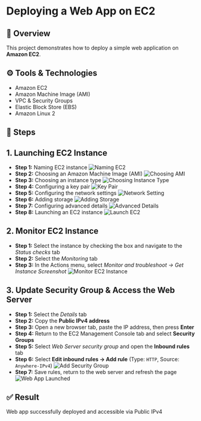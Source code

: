 # Deploying a Web App on EC2

## 📌 Overview
This project demonstrates how to deploy a simple web application on **Amazon EC2**.

## ⚙️ Tools & Technologies 
- Amazon EC2  
- Amazon Machine Image (AMI)    
- VPC & Security Groups  
- Elastic Block Store (EBS)  
- Amazon Linux 2

## 🚀 Steps
## 1. Launching EC2 Instance
- **Step 1:** Naming EC2 instance
![Naming EC2](https://github.com/user-attachments/assets/cb417e50-f9ca-479b-8dce-fc41f7747d84)
- **Step 2:** Choosing an Amazon Machine Image (AMI)
![Choosing AMI](https://github.com/user-attachments/assets/db40a6c4-5abc-4cdf-b3a2-a38870300875)
- **Step 3:** Choosing an instance type
![Choosing Instance Type](https://github.com/user-attachments/assets/4c263928-aac0-45de-8295-0df5dbbc2c52)
- **Step 4:** Configuring a key pair
![Key Pair](https://github.com/user-attachments/assets/39e5c6a3-b2d9-4481-9382-4c4b67d2566d)
- **Step 5:** Configuring the network settings
![Network Setting](https://github.com/user-attachments/assets/b4eda933-0c2d-4b31-bf32-8b0ebba20a02)
- **Step 6:** Adding storage
![Adding Storage](https://github.com/user-attachments/assets/d4a85d38-4011-494f-8c73-903773fa22ba)
- **Step 7:** Configuring advanced details
![Advanced Details](https://github.com/user-attachments/assets/2e2c79ef-0e0f-4b0a-a6e1-b11cbb674678)
- **Step 8:** Launching an EC2 instance
![Launch EC2](https://github.com/user-attachments/assets/81bdd610-a312-4b86-ab5c-a76ca9c7ad0c)

## 2. Monitor EC2 Instance
- **Step 1:** Select the instance by checking the box and navigate to the *Status checks* tab  
- **Step 2:** Select the *Monitoring* tab  
- **Step 3:** In the Actions menu, select *Monitor and troubleshoot → Get Instance Screenshot*
![Monitor EC2 Instance](https://github.com/user-attachments/assets/342c72e1-581c-4d80-bf87-6a324781d60e)

## 3. Update Security Group & Access the Web Server
- **Step 1:** Select the *Details* tab  
- **Step 2:** Copy the **Public IPv4 address**  
- **Step 3:** Open a new browser tab, paste the IP address, then press **Enter**  
- **Step 4:** Return to the EC2 Management Console tab and select **Security Groups**  
- **Step 5:** Select *Web Server security group* and open the **Inbound rules** tab  
- **Step 6:** Select **Edit inbound rules → Add rule** (Type: `HTTP`, Source: `Anywhere-IPv4`)
![Add Security Group](https://github.com/user-attachments/assets/77b623b0-bc2f-4da5-a022-8fb067431448)
- **Step 7:** Save rules, return to the web server and refresh the page
![Web App Launched](https://github.com/user-attachments/assets/07c2e023-0091-4fbb-b173-42db472c670f)

## ✅ Result
Web app successfully deployed and accessible via Public IPv4
